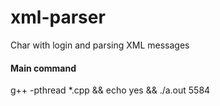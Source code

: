 # xml-parser
Char with login and parsing XML messages

#### Main command
g++ -pthread *.cpp && echo yes && ./a.out 5584
